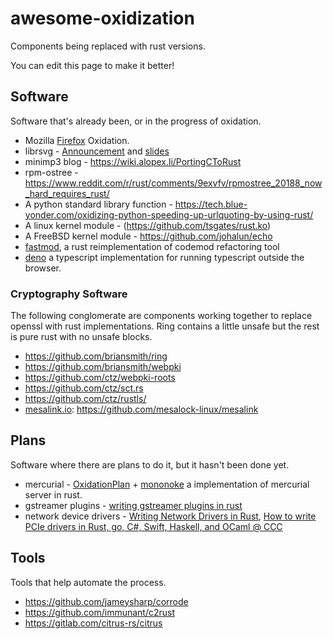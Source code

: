 # awesome-oxidization

Components being replaced with rust versions.

You can edit this page to make it better!

## Software

Software that's already been, or in the progress of oxidation.

* Mozilla [Firefox](https://wiki.mozilla.org/Oxidation) Oxidation.
* librsvg - [Announcement](https://mail.gnome.org/archives/desktop-devel-list/2017-January/msg00001.html) and [slides](https://people.gnome.org/~federico/blog/docs/fmq-porting-c-to-rust.pdf)
* minimp3 blog - https://wiki.alopex.li/PortingCToRust
* rpm-ostree - https://www.reddit.com/r/rust/comments/9exvfv/rpmostree_20188_now_hard_requires_rust/
* A python standard library function - https://tech.blue-yonder.com/oxidizing-python-speeding-up-urlquoting-by-using-rust/
* A linux kernel module - (https://github.com/tsgates/rust.ko)
* A FreeBSD kernel module - https://github.com/johalun/echo
* [fastmod](https://github.com/facebookincubator/fastmod), a rust reimplementation of codemod refactoring tool
* [deno](https://github.com/denoland/deno) a typescript implementation for running typescript outside the browser.

### Cryptography Software

The following conglomerate are components working together to replace openssl with rust implementations. Ring contains a little unsafe but the rest is pure rust with no unsafe blocks.

* https://github.com/briansmith/ring
* https://github.com/briansmith/webpki
* https://github.com/ctz/webpki-roots
* https://github.com/ctz/sct.rs
* https://github.com/ctz/rustls/
* [mesalink.io](https://mesalink.io/): https://github.com/mesalock-linux/mesalink

## Plans

Software where there are plans to do it, but it hasn't been done yet.

* mercurial - [OxidationPlan](https://www.mercurial-scm.org/wiki/OxidationPlan) + [mononoke](https://github.com/facebookexperimental/mononoke) a implementation of mercurial server in rust.
* gstreamer plugins - [writing gstreamer plugins in rust](https://coaxion.net/blog/2016/05/writing-gstreamer-plugins-and-elements-in-rust/)
* network device drivers - [Writing Network Drivers in Rust](https://www.net.in.tum.de/fileadmin/bibtex/publications/theses/2018-ixy-rust.pdf), [How to write PCIe drivers in Rust, go, C#, Swift, Haskell, and OCaml @ CCC](https://www.youtube.com/watch?v=aSuRyLBrXgI)

## Tools

Tools that help automate the process.

* https://github.com/jameysharp/corrode
* https://github.com/immunant/c2rust
* https://gitlab.com/citrus-rs/citrus
